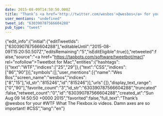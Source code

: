 ```yaml
---
date: 2015-08-09T14:50:50.000Z
title: "Thank’s <a href='http://twitter.com/wesbos'>@wesbos</a> for your #WTF What The Flexbox.io videos. Damn axes are so important! #CSS″"
user_mentions: "undefined"
tweet_id: "630390787566604288"
pub_type: "tweet"
---
```

{"edit_info":{"initial":{"editTweetIds":["630390787566604288"],"editableUntil":"2015-08-09T15:20:50.507Z","editsRemaining":"5","isEditEligible":true}},"retweeted":false,"source":"<a href=\"https://tapbots.com/software/tweetbot/mac\" rel=\"nofollow\">Tweetbot for Mac</a>","entities":{"hashtags":[{"text":"WTF","indices":["25","29"]},{"text":"CSS","indices":["86","90"]}],"symbols":[],"user_mentions":[{"name":"Wes Bos","screen_name":"wesbos","indices":["8","15"],"id_str":"815246","id":"815246"}],"urls":[]},"display_text_range":["0","90"],"favorite_count":"3","id_str":"630390787566604288","truncated":false,"retweet_count":"0","id":"630390787566604288","created_at":"Sun Aug 09 14:50:50 +0000 2015","favorited":false,"full_text":"Thank’s @wesbos for your #WTF What The Flexbox.io videos. Damn axes are so important! #CSS","lang":"en"}
